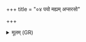 +++
title = "०४ पयो मह्यम् अप्सरसो"

+++
<details><summary>मूलम् (GR)</summary>

पयो मह्यम् अप्सरसो  
गन्धर्वा मे पयो दधन् ।  
पयो मे विश्वा भूतानि  
वातो दधातु मे पयः ॥
</details>